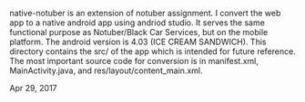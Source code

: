 native-notuber is an extension of notuber assignment. I convert the web app to a native android app using andriod studio. It serves the same functional purpose as Notuber/Black Car Services, but on the mobile platform. The android version is 4.03 (ICE CREAM SANDWICH). This directory contains the src/ of the app which is intended for future reference. The most important source code for conversion is in manifest.xml, MainActivity.java, and res/layout/content_main.xml. 

Apr 29, 2017